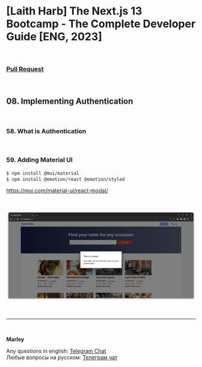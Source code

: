# [Laith Harb] The Next.js 13 Bootcamp - The Complete Developer Guide [ENG, 2023]

<br/>

### [Pull Request](https://github.com/webmakaka/The-Next.js-13-Bootcamp-The-Complete-Developer-Guide/pull/7)

<br/>

## 08. Implementing Authentication

<br/>

### 58. What is Authentication

<br/>

### 59. Adding Material UI

```
$ npm install @mui/material
$ npm install @emotion/react @emotion/styled
```

https://mui.com/material-ui/react-modal/

<br/>

![Application](/img/pic-ch08-img01.png?raw=true)

<br/>

---

<br/>

**Marley**

Any questions in english: <a href="https://jsdev.org/chat/">Telegram Chat</a>  
Любые вопросы на русском: <a href="https://jsdev.ru/chat/">Телеграм чат</a>
